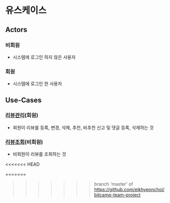 # 유스케이스

## Actors 
### 비회원
- 시스템에 로그인 하지 않은 사용자

### 회원
- 시스템에 로그인 한 사용자

## Use-Cases
### [리뷰관리](kim-usedReview.md)(회원)
- 회원이 리뷰를 등록, 변경, 삭제, 추천, 비추천 신고 및 
  댓글 등록, 삭제하는 것
 
### [리뷰조회](kim-usedReviewDetail.md)(비회원)
- 비회원이 리뷰를 조회하는 것













<<<<<<< HEAD

=======
>>>>>>> branch 'master' of https://github.com/eikhyeonchoi/bitcamp-team-project
